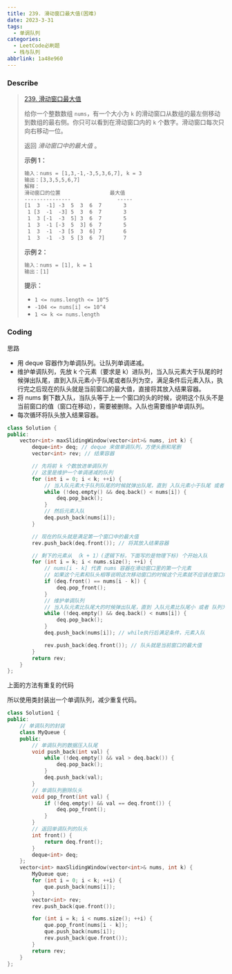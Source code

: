 ```yaml
---
title: 239. 滑动窗口最大值(困难)
date: 2023-3-31
tags:
  - 单调队列
categories:
  - LeetCode必刷题
  - 栈与队列
abbrlink: 1a48e960
---
```


### Describe

> [239. 滑动窗口最大值](https://leetcode.cn/problems/sliding-window-maximum/)
>
> 给你一个整数数组 `nums`，有一个大小为 `k` 的滑动窗口从数组的最左侧移动到数组的最右侧。你只可以看到在滑动窗口内的 `k` 个数字。滑动窗口每次只向右移动一位。
>
> 返回 *滑动窗口中的最大值* 。
>
> **示例 1：**
>
> ```txt
> 输入：nums = [1,3,-1,-3,5,3,6,7], k = 3
> 输出：[3,3,5,5,6,7]
> 解释：
> 滑动窗口的位置                最大值
> ---------------               -----
> [1  3  -1] -3  5  3  6  7       3
>  1 [3  -1  -3] 5  3  6  7       3
>  1  3 [-1  -3  5] 3  6  7       5
>  1  3  -1 [-3  5  3] 6  7       5
>  1  3  -1  -3 [5  3  6] 7       6
>  1  3  -1  -3  5 [3  6  7]      7
> ```
>
> **示例 2：**
>
> ```txt
> 输入：nums = [1], k = 1
> 输出：[1]
> ```
>
> **提示：**
>
> - `1 <= nums.length <= 10^5`
> - `-104 <= nums[i] <= 10^4`
> - `1 <= k <= nums.length`

### Coding

思路

- 用 deque 容器作为单调队列。让队列单调递减。
- 维护单调队列，先放 k 个元素（要求是 k）进队列，当入队元素大于队尾的时候弹出队尾，直到入队元素小于队尾或者队列为空，满足条件后元素入队，执行完之后现在的队头就是当前窗口的最大值，直接将其放入结果容器。
- 将 nums 剩下数入队，当队头等于上一个窗口的头的时候，说明这个队头不是当前窗口的值（窗口在移动），需要被删除。入队也需要维护单调队列。
- 每次循环将队头放入结果容器。

```cpp
class Solution {
public:
    vector<int> maxSlidingWindow(vector<int>& nums, int k) {
        deque<int> deq; // deque 来做单调队列，方便头删和尾删
        vector<int> rev; // 结果容器

        // 先将前 k 个数放进单调队列
        // 这里是维护一个单调递减的队列
        for (int i = 0; i < k; ++i) {
            // 当入队元素大于队列队尾的时候就弹出队尾，直到 入队元素小于队尾 或者 队列为空
            while (!deq.empty() && deq.back() < nums[i]) {
                deq.pop_back();
            }
            // 然后元素入队
            deq.push_back(nums[i]);
        }

        // 现在的队头就是满足第一个窗口中的最大值
        rev.push_back(deq.front()); // 将其放入结果容器

        // 剩下的元素从 （k + 1）(逻辑下标，下面写的是物理下标) 个开始入队
        for (int i = k; i < nums.size(); ++i) {
            // nums[i - k] 代表 nums 容器在滑动窗口里的第一个元素
            // 如果这个元素和队头相等说明这次移动窗口的时候这个元素就不应该在窗口内，应该弹出
            if (deq.front() == nums[i - k]) {
                deq.pop_front();
            }
            // 维护单调队列
            // 当入队元素比队尾大的时候弹出队尾，直到 入队元素比队尾小 或者 队列为空
            while (!deq.empty() && deq.back() < nums[i]) {
                deq.pop_back();
            }
            deq.push_back(nums[i]); // while执行后满足条件，元素入队

            rev.push_back(deq.front()); // 队头就是当前窗口的最大值
        }
        return rev;
    }
};

```

上面的方法有重复的代码

所以使用类封装出一个单调队列，减少重复代码。

```cpp
class Solution1 {
public:
    // 单调队列的封装
    class MyQueue {
    public:
        // 单调队列的数据压入队尾
        void push_back(int val) {
            while (!deq.empty() && val > deq.back()) {
                deq.pop_back();
            }
            deq.push_back(val);
        }
        // 单调队列删除队头
        void pop_front(int val) {
            if (!deq.empty() && val == deq.front()) {
                deq.pop_front();
            }
        }
        // 返回单调队列的队头
        int front() {
            return deq.front();
        }
        deque<int> deq;
    };
    vector<int> maxSlidingWindow(vector<int>& nums, int k) {
        MyQueue que;
        for (int i = 0; i < k; ++i) {
            que.push_back(nums[i]);
        }
        vector<int> rev;
        rev.push_back(que.front());

        for (int i = k; i < nums.size(); ++i) {
            que.pop_front(nums[i - k]);
            que.push_back(nums[i]);
            rev.push_back(que.front());
        }
        return rev;
    }
};
```



